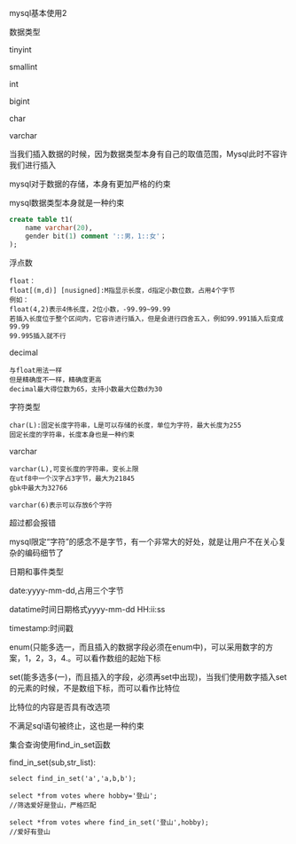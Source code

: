 mysql基本使用2



数据类型

tinyint

smallint

int

bigint

char

varchar

当我们插入数据的时候，因为数据类型本身有自己的取值范围，Mysql此时不容许我们进行插入

mysql对于数据的存储，本身有更加严格的约束

mysql数据类型本身就是一种约束



```sql
create table t1(
	name varchar(20),
    gender bit(1) comment '::男，1::女'；
);
```

浮点数

```
float：
float[(m,d)] [nusigned]:M指显示长度，d指定小数位数，占用4个字节
例如：
float(4,2)表示4伟长度，2位小数，-99.99~99.99
若插入长度位于整个区间内，它容许进行插入，但是会进行四舍五入，例如99.991插入后变成99.99
99.995插入就不行

```

decimal

```
与float用法一样
但是精确度不一样，精确度更高
decimal最大得位数为65，支持小数最大位数d为30
```



字符类型

```
char(L):固定长度字符串，L是可以存储的长度，单位为字符，最大长度为255
固定长度的字符串，长度本身也是一种约束
```

varchar

```
varchar(L),可变长度的字符串，变长上限
在utf8中一个汉字占3字节，最大为21845
gbk中最大为32766

varchar(6)表示可以存放6个字符

```

超过都会报错

mysql限定“字符”的感念不是字节，有一个非常大的好处，就是让用户不在关心复杂的编码细节了



日期和事件类型

date:yyyy-mm-dd,占用三个字节

datatime时间日期格式yyyy-mm-dd HH:ii:ss

timestamp:时间戳



enum(只能多选一，而且插入的数据字段必须在enum中)，可以采用数字的方案，1，2，3，4.。可以看作数组的起始下标

set(能多选多(一)，而且插入的字段，必须再set中出现)，当我们使用数字插入set的元素的时候，不是数组下标，而可以看作比特位

比特位的内容是否具有改选项

不满足sql语句被终止，这也是一种约束



集合查询使用find_in_set函数

find_in_set(sub,str_list):

```
select find_in_set('a','a,b,b');
```



```
select *from votes where hobby='登山';
//筛选爱好是登山，严格匹配

select *from votes where find_in_set('登山',hobby);
//爱好有登山
```

